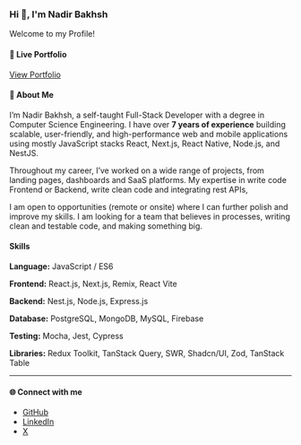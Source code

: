 <h3>Hi 👋, I'm Nadir Bakhsh</h3>

Welcome to my Profile!

#### 🚀 Live Portfolio
[View Portfolio](https://nadir-bakhsh.vercel.app/)

#### 🌟 About Me
I’m Nadir Bakhsh, a self-taught Full-Stack Developer with a degree in Computer Science Engineering.
I have over **7 years of experience** building scalable, user-friendly, and high-performance web and mobile applications using mostly JavaScript stacks React, Next.js, React Native, Node.js, and NestJS.

Throughout my career, I’ve worked on a wide range of projects, from landing pages, dashboards and SaaS platforms. My expertise in write code Frontend or Backend, write clean code and integrating rest APIs,

I am open to opportunities (remote or onsite) where I can further polish and improve my skills. I am looking for a team that believes in processes, writing clean and testable code, and making something big. 


#### Skills
**Language:** JavaScript / ES6

**Frontend:** React.js, Next.js, Remix, React Vite

**Backend:** Nest.js, Node.js, Express.js

**Database:** PostgreSQL, MongoDB, MySQL, Firebase

**Testing:** Mocha, Jest, Cypress

**Libraries:** Redux Toolkit, TanStack Query, SWR, Shadcn/UI, Zod, TanStack Table


---

#### 🌐 Connect with me
- [GitHub](https://github.com/NadirBakhsh)
- [LinkedIn](https://www.linkedin.com/in/nadir-bakhsh-39807413a/)
- [X](https://x.com/NadirBatti)

